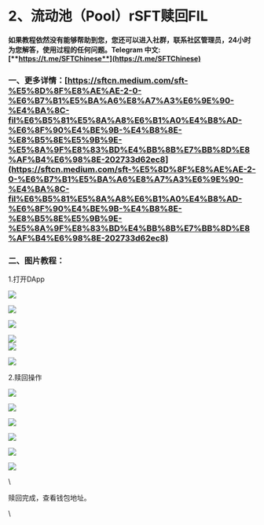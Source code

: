 # 2、流动池（Pool）rSFT赎回FIL

#### &#x20;    如果教程依然没有能够帮助到您，您还可以进入社群，联系社区管理员，24小时为您解答，使用过程的任何问题。**Telegram 中文:** [**https://t.me/SFTChinese**](https://t.me/SFTChinese)

### 一、更多详情：[https://sftcn.medium.com/sft-%E5%8D%8F%E8%AE%AE-2-0-%E6%B7%B1%E5%BA%A6%E8%A7%A3%E6%9E%90-%E4%BA%8C-fil%E6%B5%81%E5%8A%A8%E6%B1%A0%E4%B8%AD-%E6%8F%90%E4%BE%9B-%E4%B8%8E-%E8%B5%8E%E5%9B%9E-%E5%8A%9F%E8%83%BD%E4%BB%8B%E7%BB%8D%E8%AF%B4%E6%98%8E-202733d62ec8](https://sftcn.medium.com/sft-%E5%8D%8F%E8%AE%AE-2-0-%E6%B7%B1%E5%BA%A6%E8%A7%A3%E6%9E%90-%E4%BA%8C-fil%E6%B5%81%E5%8A%A8%E6%B1%A0%E4%B8%AD-%E6%8F%90%E4%BE%9B-%E4%B8%8E-%E8%B5%8E%E5%9B%9E-%E5%8A%9F%E8%83%BD%E4%BB%8B%E7%BB%8D%E8%AF%B4%E6%98%8E-202733d62ec8)

### 二、图片教程：

1.打开DApp

![](https://lh3.googleusercontent.com/UC6\_qJuvZXDl1so3-UUU3ZRpMRiwAwRs\_rmM-od8NN03tIY7oY5jTiycqBKFhqWuCcR6d38c1KwudxHN5wm\_9RGoMcTvwWXpL-AM1pLOMyiIP5ukyeEcQsVKBd7Ba4ySqyFk1vi6joIlR9pL9jhckJE)

![](https://lh4.googleusercontent.com/8P0dnac-6XDx50JTJfNC-JVttl3s8IsM\_YQxmoNnZCo-XeYvcsc7VN40cP1krXpyQVTTB7T1-cDafxcDAO-uBpTEWi3cC\_P23a6Qo5hDwlCsjeoTrE8\_UJ-ypRi9ecQcNWvOldc9r5h5LZgpUZx469o)

![](https://lh6.googleusercontent.com/W1H8Zw7t7RMGGUWBKJdC\_ILKfDWZ6bbvfSanPaXoQx0pFTZd64D8Aa1Osj9vPIbA5q3i1zudm67U9mwmEZ-khcpHQFgz7vYhEd5m5Ghs9hyJLImJ0avLP9pX8U01KBd9NPrKbxligLij2OQpfXe2UGs)

![](https://lh3.googleusercontent.com/bTHDxGP-4A7f6gWzaGPmh9m1PT-piNGLnz5L98xXJAawlcWe\_XJNAKrTlVmCXwpDIoYCFGK7PDOq75FZpXzwTM7ovFtnJ\_8518FimTuLdVKphmW6o6K99I9GyBG9J4ihqdoIPXhsc8-VHkZsd7\_mkJY)\
![](https://lh6.googleusercontent.com/46VSn2AxZWujzygNvnZHqdCWztfDmuSNcAS0yd9Dh1VLqdgown2yyBVZPzecKk9ovW5PaC71NHqticB4yTmsVgFRNj\_xwq4y0LZGJuqJ\_6afuizQbGumlHcCtOiyxzYvqYNPYCF4xwX1fwsRSUFON3E)

![](https://lh3.googleusercontent.com/U3ICCXBiARxn4tHC9ivWy\_wEj2O68O3fh5o3gKdSBTWj2-GDIzx5caW1ONc6zoK93MJz5c3yYGBtIMNovvHDqZrGl0lGF6R4sDXkS6cNzMwlvde2rxw53ZWwBUr29ui8itcNpkalB79keYiVNlBCNPE)

2.赎回操作

![](https://lh3.googleusercontent.com/IWQ85VaNBkfVgC5RYWyn536c\_NKOBovJ\_EMWGUiADxjPVLHbGdpWAzBdydKYhiZ62GDZhnBKAMHhOO1ob5qz3yBltJPt2AIdebJuL50msyVEqM23MJurtRZaWRHos1l\_BKE58weu-fVsCWsbjgvEZaA)

![](https://lh5.googleusercontent.com/zu-Vp1k2Ehb91TKGrWiCVIxA8KQK1VBmcj6VGymAQTamSkjllmM-xN5ZE76wWFcFmT6oxWsbbCRRYXQwiBNxFcl8bEcPrwctyKQLcdinTX4hyDEfMRT3clsoqr\_kKAAYz7Zazoyhti84N6XAJRPbRM4)

![](https://lh6.googleusercontent.com/smL57IrbOturYj2SouiL7RqbBvmgFTiprRM6MFGcl0t549DqUsjALdAvIsIenoohp8DFza0TtWpeYQjGpPFrPhcVAnfExSr8giBecSVLkKDI72WMJlwuVkerJdGWKWwDAxnsWUrYTl6zNTUm-SM355Q)

![](https://lh3.googleusercontent.com/ePh1Ei8i3PeutXvXXEX0TQw2kSoBWLnlY6uvOHSbdbsVRnRNnlVRzrQdp\_wKYPY3HW7TB32yUV6stwOKUk086L6A8pClrApFeeNdSFUwVBxmAxcepvItVoMKACY-w3Jw8gyp4rp1Mpe\_ugWNtpGUNvQ)

![](https://lh4.googleusercontent.com/EvMhBzwqGynZXBV5n3W-lfkL8mZ0znAzBaTPzMOyJ2nMjffEXHiH7L4\_RIrlCusRm2fWwDCsdTRAiCgeM\_iPMzfnq-GPNsRpRIKcWM0an3fIWZeaeJ4z4E\_-8LYoka354sD3Zz7iYm-X1KDK-xUnybs)

![](https://lh4.googleusercontent.com/p335hSmgafCqCPc2Tyl84BQdo0lMldBKlpAoAizPPvGuQeF0i8oR3sFSnX4uzX9hXHnRHtMr\_ks4wyExmEF35ygE5qWBnIc2uFt1ewOmbZ45Z83tHuivsl0ZR6TVJCxIZVN3\_h8tHhsVvSqwVczfT5Q)

\


赎回完成，查看钱包地址。

\


####
